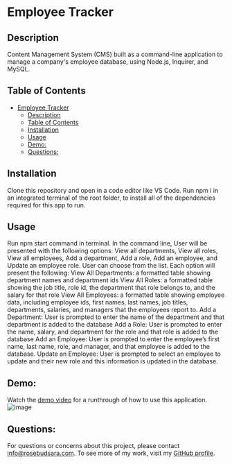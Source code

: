 # Employee Tracker



## Description
<a name="description"></a>

Content Management System (CMS) built as a command-line application to manage a company's employee database, using Node.js, Inquirer, and MySQL.

## Table of Contents
- [Employee Tracker](#employee-tracker)
  - [Description](#description)
  - [Table of Contents](#table-of-contents)
  - [Installation](#installation)
  - [Usage](#usage)
  - [Demo:](#demo)
  - [Questions:](#questions)


## Installation
<a name="installation"></a>
Clone this repository and open in a code editor like VS Code.  Run npm i in an integrated terminal of the root folder, to install all of the dependencies required for this app to run.   

## Usage
<a name="usage"></a>
Run npm start command in terminal. In the command line, User will be presented with the following options: View all departments, View all roles, View all employees, Add a department, Add a role, Add an employee, and Update an employee role. User can choose from the list. Each option will present the following:
View All Departments: a formatted table showing department names and department ids
View All Roles: a formatted table showing the job title, role id, the department that role belongs to, and the salary for that role
View All Employees: a formatted table showing employee data, including employee ids, first names, last names, job titles, departments, salaries, and managers that the employees report to.
Add a Department: User is prompted to enter the name of the department and that department is added to the database
Add a Role: User is prompted to enter the name, salary, and department for the role and that role is added to the database
Add an Employee: User is prompted to enter the employee’s first name, last name, role, and manager, and that employee is added to the database.
Update an Employee: User is prompted to select an employee to update and their new role and this information is updated in the database.

## Demo:
<a name="demo"></a>
Watch the [demo video](https://watch.screencastify.com/v/6G8PhsPZQqHZjGe0Tj3z) for a runthrough of how to use this application.
![image](https://github.com/sararosebud/12-challenge/assets/113923132/c6e61493-289c-41bb-af4a-cd4939594712)


## Questions:
<a name="questions"></a>
For questions or concerns about this project, please contact info@rosebudsara.com. To see more of my work, visit my [GitHub profile](https://github.com/sararosebud).
